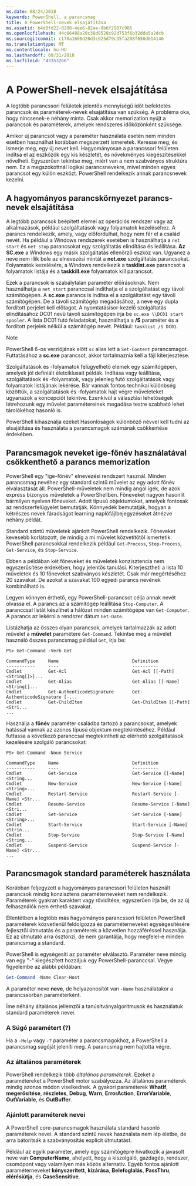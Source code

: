 ```yaml
---
ms.date: 08/24/2018
keywords: PowerShell, a parancsmag
title: A PowerShell-nevek elsajátítása
ms.assetid: b4d0fd22-8298-4ee6-82ae-9b6f2907c986
ms.openlocfilehash: 44c66488a20c38d8528c92d753f6b32dda5a2dcb
ms.sourcegitcommit: c170a1608d20d3c925d79c35fa208f650d014146
ms.translationtype: MT
ms.contentlocale: hu-HU
ms.lasthandoff: 08/31/2018
ms.locfileid: "43353266"
---
```

# <a name="learning-powershell-names"></a>A PowerShell-nevek elsajátítása

A legtöbb parancssori felületek jelentős mennyiségű időt befektetés parancsok és paraméterek-nevek elsajátítása van szükség. A probléma oka, hogy nincsenek-e néhány minta. Csak akkor memorization nyújt a parancsok és paraméterek, amelyek rendszeres időközönként szüksége.

Amikor új parancsot vagy a paraméter használata esetén nem minden esetben használhat korábban megszerzett ismeretek. Keresse meg, és ismerje meg, egy új nevet kell. Hagyományosan a parancssori felületen indítsa el az eszközök egy kis készletét, és növekményes kiegészítésekkel növelheti. Egyszerűen tekintse meg, miért van a nem szabványos struktúra nem.
Ez a megszokottnál logikai parancsnevekre, mivel minden egyes parancsot egy külön eszközt. PowerShell rendelkezik annak parancsnevek kezelni.

## <a name="learning-command-names-in-traditional-shells"></a>A hagyományos parancskörnyezet parancs-nevek elsajátítása

A legtöbb parancsok beépített elemei az operációs rendszer vagy az alkalmazások, például szolgáltatások vagy folyamatok kezeléséhez. A parancs rendelkezik, amely, vagy előfordulhat, hogy nem fér el a család nevét. Ha például a Windows rendszerek esetében is használhatja a `net start` és `net stop` parancsokat egy szolgáltatás elindítása és leállítása. **Az SC.exe** a Windows egy másik szolgáltatás ellenőrző eszköz van. Ugyanez a neve nem illik bele az elnevezési mintát a **net.exe** szolgáltatás parancsokat. Folyamatok kezelésére, a Windows rendelkezik a **tasklist.exe** parancsot a folyamatok listája és a **taskkill.exe** folyamatok kill parancsot.

Ezek a parancsok is szabálytalan paraméter előírásoknak. Nem használhatja a `net start` paranccsal indíthatja el a szolgáltatást egy távoli számítógépen. A **sc.exe** parancs is indítsa el a szolgáltatást egy távoli számítógépen. De a távoli számítógép megadásához, a neve egy dupla fordított perjelet kell előtagot. A nyomtatásisor-kezelő szolgáltatás elindításához DC01 nevű távoli számítógépen írja be `sc.exe \\DC01 start spooler`.
A lista DC01 futó feladatokat, használhatja a **/S** paraméter és a fordított perjelek nélkül a számítógép nevét. Például: `tasklist /S DC01`.

> [!NOTE]
> PowerShell 6-os verziójának előtt `sc` alias lett a `Set-Content` parancsmagot. Futtatásához a **sc.exe** parancsot, akkor tartalmaznia kell a fájl kiterjesztése.

Szolgáltatások és -folyamatok felügyelhető elemek egy számítógépen, amelyek jól definiált életciklusait példák. Indítása vagy leállítása, szolgáltatások és -folyamatok, vagy jelenleg futó szolgáltatások vagy folyamatok listájának lekérése. Bár vannak fontos technikai különbség közöttük, a szolgáltatások és -folyamatok hajt végre műveleteket ugyanazok a koncepciót tekintve. Ezenkívül a választási lehetőségek létrehozunk egy művelet paramétereinek megadása testre szabható lehet tárolókéhoz hasonló is.

PowerShell kihasználja ezeket Hasonlóságok különböző névvel kell tudni az elsajátítása és használata a parancsmagok számának csökkentése érdekében.

## <a name="cmdlets-use-verb-noun-names-to-reduce-command-memorization"></a>Parancsmagok neveket ige-főnév használatával csökkenthető a parancs memorization

PowerShell egy "ige-főnév" elnevezési rendszert használ. Minden parancsmag nevéhez egy standard szintű művelet az egy adott főnév elválasztását áll. PowerShell-műveletek nem mindig angol igék, de azok express bizonyos műveletek a PowerShellben. Főneveket nagyon hasonlít bármilyen nyelven főneveket. Adott típusú objektumokat, amelyek fontosak az rendszerfelügyelet bemutatják. Könnyedék bemutatják, hogyan a kétrészes nevek fáradságot learning naplófájlbejegyzéseket átnézve néhány példát.

Standard szintű műveletek ajánlott PowerShell rendelkezik. Főneveket kevesebb korlátozott, de mindig a mi művelet közvetítőtől ismertetik. PowerShell parancsokkal rendelkezik például `Get-Process`, `Stop-Process`, `Get-Service`, és `Stop-Service`.

Ebben a példában két főneveket és műveletek konzisztencia nem egyszerűsítése érdekében, hogy jelentős tanulási. Kiterjesztheti a lista 10 műveletek és 10 főneveket szabványos készletét. Csak már megértéséhez 20 szavakat.
De azokat a szavakat 100 egyedi parancs nevének kombinálható is.

Legyen könnyen érthető, egy PowerShell-parancsot célja annak nevét olvassa el. A parancs az a számítógép leállítása `Stop-Computer`. A paranccsal listát készíthet a hálózat minden számítógépe van `Get-Computer`. A parancs az lekérni a rendszer dátum `Get-Date`.

Listázhatja az összes olyan parancsok, amelyek tartalmazzák az adott művelet a **művelet** paramétere `Get-Command`. Tekintse meg a művelet használó összes parancsmag például `Get`, írja be:

```
PS> Get-Command -Verb Get

CommandType     Name                            Definition
-----------     ----                            ----------
Cmdlet          Get-Acl                         Get-Acl [[-Path] <String[]>]...
Cmdlet          Get-Alias                       Get-Alias [[-Name] <String[]...
Cmdlet          Get-AuthenticodeSignature       Get-AuthenticodeSignature [-...
Cmdlet          Get-ChildItem                   Get-ChildItem [[-Path] <Stri...
...
```

Használja a **főnév** paraméter családba tartozó a parancsokat, amelyek hatással vannak az azonos típusú objektum megtekintéséhez. Például futtassa a következő paranccsal megtekintheti az elérhető szolgáltatások kezelésére szolgáló parancsokat:

```
PS> Get-Command -Noun Service

CommandType     Name                            Definition
-----------     ----                            ----------
Cmdlet          Get-Service                     Get-Service [[-Name] <String...
Cmdlet          New-Service                     New-Service [-Name] <String>...
Cmdlet          Restart-Service                 Restart-Service [-Name] <Str...
Cmdlet          Resume-Service                  Resume-Service [-Name] <Stri...
Cmdlet          Set-Service                     Set-Service [-Name] <String>...
Cmdlet          Start-Service                   Start-Service [-Name] <Strin...
Cmdlet          Stop-Service                    Stop-Service [-Name] <String...
Cmdlet          Suspend-Service                 Suspend-Service [-Name] <Str...
...
```

## <a name="cmdlets-use-standard-parameters"></a>Parancsmagok standard paraméterek használata

Korábban feljegyzett a hagyományos parancssori felületen használt parancsok mindig konzisztens paraméterneveket nem rendelkezik. Paraméterek gyakran karaktert vagy rövidítése, egyszerűen írja be, de az új felhasználók nem érthető szavakat.

Ellentétben a legtöbb más hagyományos parancssori felületen PowerShell paraméterek közvetlenül feldolgozza és paraméterneveket egységesítésére fejlesztői útmutatás és a paraméterek a közvetlen hozzáféréssel használja. Ez az útmutató arra ösztönzi, de nem garantálja, hogy megfelel-e minden parancsmag a standard.

PowerShell is egységesíti az paraméter elválasztó. Paraméter neve mindig van egy "-" kiegészített hozzájuk egy PowerShell-paranccsal. Vegye figyelembe az alábbi példában:

```powershell
Get-Command -Name Clear-Host
```

A paraméter neve **neve**, de helyazonosítót van `-Name` használatakor a parancssorban paraméterként.

Íme néhány általános jellemzői a tanúsítványalgoritmusok és használatuk standard paraméterek nevei.

### <a name="the-help-parameter-"></a>A Súgó paramétert (?)

Ha a `-Help` vagy `-?` paraméter a parancsmagokhoz, a PowerShell a parancsmag súgóját jeleníti meg. A parancsmag nem hajtotta végre.

### <a name="common-parameters"></a>Az általános paraméterek

PowerShell rendelkezik több *általános paraméterek*. Ezeket a paramétereket a PowerShell motor szabályozza. Az általános paraméterek mindig azonos módon viselkednek. A gyakori paraméterek **WhatIf**, **megerősítése**, **részletes**, **Debug**, **Warn**, **ErrorAction**, **ErrorVariable**, **OutVariable**, és **OutBuffer**.

### <a name="recommended-parameter-names"></a>Ajánlott paraméterek nevei

A PowerShell core-parancsmagok használata standard hasonló paraméterek nevei. A standard szintű nevek használata nem lép életbe, de arra bátorítsák a szabványosítás explicit útmutatást.

Például az egyik paraméter, amely egy számítógépre hivatkozik a javasolt neve van **ComputerName**, ahelyett, hogy a kiszolgáló, gazdagép, rendszer, csomópont vagy valamilyen más közös alternatív. Egyéb fontos ajánlott paraméterneveket **kényszerített**, **kizárása**, **Belefoglalás**, **PassThru**, **elérésiútja**, és **CaseSensitive**.